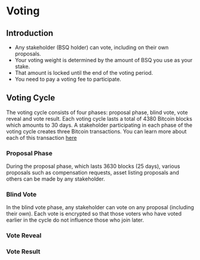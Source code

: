 # Voting

## Introduction
- Any stakeholder (BSQ holder) can vote, including on their own proposals.
- Your voting weight is determined by the amount of BSQ you use as your stake. 
- That amount is locked until the end of the voting period. 
- You need to pay a voting fee to participate.

## Voting Cycle
The voting cycle consists of four phases: proposal phase, blind vote, vote reveal and vote result. Each voting cycle lasts a total of 4380 Bitcoin blocks which amounts to 30 days. A stakeholder participating in each phase of the voting cycle creates three Bitcoin transactions. You can learn more about each of this transaction [here](bisqtx.md) 

### Proposal Phase
During the proposal phase, which lasts 3630 blocks (25 days), various proposals such as compensation requests, asset listing proposals and others can be made by any stakeholder. 

### Blind Vote 
In the blind vote phase, any stakeholder can vote on any proposal (including their own). Each vote is encrypted so that those voters who have voted earlier in the cycle do not influence those who join later.  

### Vote Reveal

### Vote Result

